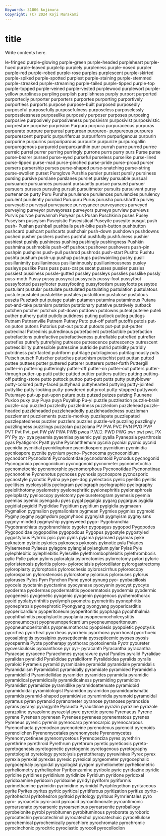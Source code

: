 ```yaml
---
Keywords: 31806 kojimura
Copyright: (C) 2024 Koji Murakami
---
```


# title

Write contents here.



le-fringed purple-glowing purple-green purple-headed purpleheart purple-hued purple-leaved
purplelip purplely purpleness purple-nosed purpler purple-red purple-robed purple-rose purples purplescent
purple-skirted purple-spiked purple-spotted purplest purple-staining purple-stemmed purple-streaked purple-streaming purple-tailed purple-tipped
purple-top purple-topped purple-veined purple-vested purplewood purplewort purple-yellow purpliness purpling purplish
purplishness purply purport purported purportedly purporter purporters purportes purporting purportively
purportless purports purpose purpose-built purposed purposedly purposeful purposefully purposefulness purposeless
purposelessly purposelessness purposelike purposely purposer purposes purposing purposive purposively purposiveness
purposivism purposivist purposivistic purpresture purprise purprision Purpura purpura purpuraceous purpuras
purpurate purpure purpureal purpurean purpureo- purpureous purpures purpurescent purpuric purpuriferous
purpuriform purpurigenous purpurin purpurine purpurins purpuriparous purpurite purpurize purpurogallin purpurogenous
purpuroid purpuroxanthin purr purrah purre purred purree purreic purrel purrer
purring purringly purrone purrs purry purs Purse purse purse-bearer pursed
purse-eyed purseful purseless purselike purse-lined purse-lipped purse-mad purse-pinched purse-pride purse-proud
purser pursers pursership purses purse-shaped purse-snatching purse-string purse-swollen purset Pursglove
Purshia pursier pursiest pursily pursiness pursing pursive purslane purslanes purslet
pursley pursuable pursual pursuance pursuances pursuant pursuantly pursue pursued pursuer
pursuers pursues pursuing pursuit pursuitmeter pursuits pursuivant pursy purtenance purty
Puru Puruha purulence purulences purulencies purulency purulent purulently puruloid Purupuru
Purus purusha purushartha purvey purveyable purveyal purveyance purveyancer purveyances purveyed
purveying purveyor purveyoress purveyors purveys purview purviews Purvis purvoe purwannah
Puryear pus Pusan Puschkinia puses Pusey Puseyism puseyism Puseyistic Puseyistical
Puseyite puseyite pusgut push push- Pushan pushball pushballs push-bike push-button
pushbutton pushcard pushcart pushcarts pushchair push-down pushdown pushdowns pushed pusher
pushers pushes pushful pushfully pushfulness pushier pushiest pushily pushiness pushing
pushingly pushingness Pushkin pushmina pushmobile push-off pushout pushover pushovers push-pin
pushpin pushpins push-pull pushrod pushrods push-start Pushto Pushtu pushtu pushum
push-up pushup pushups pushwainling pushy pusill pusillanimity pusillanimous pusillanimously pusillanimousness
pusley pusleys puslike Puss puss puss-cat pusscat pusses pussier pussies
pussiest pussiness pussle-gutted pussley pussleys pusslies pusslike pussly puss-moth Pussy
pussy pussycat pussycats pussy-foot pussyfoot pussyfooted pussyfooter pussyfooting pussyfootism pussyfoots
pussytoe pustulant pustular pustulate pustulated pustulating pustulation pustulatous pustule pustuled
pustulelike pustules pustuliform pustulose pustulous puszta Pusztadr put putage putain
putamen putamina putaminous Putana put-and-take putanism putation putationary putative putatively
putback putchen putcher putchuk put-down putdown putdowns puteal putelee puteli
puther puthery putid putidly putidness puting putlock putlog putlogs Putnam
Putnamville Putnem Putney Puto put-off putoff putoffs putois put-on puton
putons Putorius put-out putout putouts put-put put-putter putredinal Putredinis putredinous
putrefacient putrefactible putrefaction putrefactions putrefactive putrefactiveness putrefiable putrefied putrefier putrefies
putrefy putrefying putresce putrescence putrescency putrescent putrescibility putrescible putrescine putricide
putrid putridity putridly putridness putrifacted putriform putrilage putrilaginous putrilaginously puts
Putsch putsch Putscher putsches putschism putschist putt puttan putted puttee
puttees putter puttered putterer putterers putter-forth Puttergill putter-in puttering putteringly
putter-off putter-on putter-out putters putter-through putter-up putti puttie puttied puttier
puttiers putties putting putting-off putting-stone putto puttock puttoo putt-putt putts
putty puttyblower putty-colored putty-faced puttyhead puttyhearted puttying putty-jointed puttylike putty-looking
putty-powdered puttyroot putty-stopped puttywork Putumayo put-up put-upon puture putz putzed
putzes putzing Puunene Puxico puxy puy Puya puya Puyallup Pu-yi
puzzle puzzleation puzzle-brain puzzle-cap puzzled puzzledly puzzledness puzzledom puzzlehead puzzle-headed
puzzleheaded puzzleheadedly puzzleheadedness puzzleman puzzlement puzzlements puzzle-monkey puzzlepate puzzlepated puzzlepatedness
puzzler puzzlers puzzles puzzle-wit puzzling puzzlingly puzzlingness puzzlings puzzolan puzzolana
PV PVA PVC PVN PVO PVP PVT Pvt Pvt. pvt
PW pW PWA PWB pwca P.W.D. PWD PWG pwr pwt
pwt. PX PY Py py- pya pyaemia pyaemias pyaemic pyal
pyalla Pyanepsia pyarthrosis pyas Pyatigorsk Pyatt pyche Pycnanthemum pycnia pycnial
pycnic pycnid pycnidia pycnidial pycnidiophore pycnidiospore pycnidium pycninidia pycniospore pycnite
pycnium pycno- Pycnocoma pycnoconidium pycnodont Pycnodonti Pycnodontidae pycnodontoid Pycnodus pycnogonid
Pycnogonida pycnogonidium pycnogonoid pycnometer pycnometochia pycnometochic pycnomorphic pycnomorphous Pycnonotidae Pycnonotinae
pycnonotine Pycnonotus pycnoses pycnosis pycnospore pycnosporic pycnostyle pycnotic Pydna pye
pye-dog pyelectasis pyelic pyelitic pyelitis pyelitises pyelocystitis pyelogram pyelograph pyelographic
pyelography pyelolithotomy pyelometry pyelonephritic pyelonephritis pyelonephrosis pyeloplasty pyeloscopy pyelotomy pyeloureterogram
pyemesis pyemia pyemias pyemic pyengadu pyes pygal pygalgia pygarg pygargus
pygidia pygidial pygidid Pygididae Pygidium pygidium pygigidia pygmaean Pygmalion pygmalion
pygmalionism pygmean Pygmies pygmies pygmoid Pygmy pygmy pygmydom pygmyhood pygmyish
pygmyism pygmyisms pygmy-minded pygmyship pygmyweed pygo- Pygobranchia Pygobranchiata pygobranchiate pygofer
pygopagus pygopod Pygopodes Pygopodidae pygopodine pygopodous Pygopus pygostyle pygostyled pygostylous
Pyhrric pyic pyin pyins pyjama pyjamaed pyjamas pyke pyknatom pyknic
pyknics pyknoses pyknosis pyknotic pyla Pylades Pylaemenes Pylaeus pylagore pylangial
pylangium pylar Pylas Pyle pylephlebitic pylephlebitis Pylesville pylethrombophlebitis pylethrombosis pylic
Pylle pylon pylons pyloralgia pylorectomies pylorectomy pylori pyloric pyloristenosis pyloritis
pyloro- pylorocleisis pylorodilator pylorogastrectomy pyloroplasty pyloroptosis pyloroschesis pyloroscirrhus pyloroscopy pylorospasm
pylorostenosis pylorostomy pylorous pylorouses pylorus pyloruses Pylos Pym Pynchon Pyne
pynot pynung pyo- pyobacillosis pyocele pyoctanin pyoctanine pyocyanase pyocyanin pyocyst
pyocyte pyoderma pyodermas pyodermatitis pyodermatosis pyodermia pyodermic pyogenesis pyogenetic pyogenic
pyogenin pyogenous pyohemothorax pyoid pyolabyrinthitis pyolymph pyometra pyometritis pyonephritis pyonephrosis
pyonephrotic Pyongyang pyongyang pyopericarditis pyopericardium pyoperitoneum pyoperitonitis pyophagia pyophthalmia pyophthalmitis
pyophylactic pyoplania pyopneumocholecystitis pyopneumocyst pyopneumopericardium pyopneumoperitoneum pyopneumoperitonitis pyopneumothorax pyopoiesis pyopoietic
pyoptysis pyorrhea pyorrheal pyorrheas pyorrheic pyorrhoea pyorrhoeal pyorrhoeic pyosalpingitis pyosalpinx
pyosepticemia pyosepticemic pyoses pyosis pyospermia Pyote pyotherapy pyothorax pyotoxinemia Pyotr
pyoureter pyovesiculosis pyoxanthose pyr pyr- pyracanth Pyracantha pyracantha Pyraceae pyracene
Pyraechmes pyragravure pyral Pyrales pyralid Pyralidae pyralidan pyralidid Pyralididae pyralidiform
Pyralidoidea pyralids pyralis pyraloid Pyrameis pyramid pyramidaire pyramidal pyramidale pyramidalis
Pyramidalism Pyramidalist pyramidally pyramidate pyramided Pyramidella pyramidellid Pyramidellidae pyramider pyramides
pyramidia pyramidic pyramidical pyramidically pyramidicalness pyramiding pyramidion Pyramidist pyramidize pyramidlike
pyramidoattenuate pyramidoid pyramidoidal pyramidologist Pyramidon pyramidon pyramidoprismatic pyramids pyramid-shaped pyramidwise
pyramimidia pyramoid pyramoidal pyramus pyran pyranoid pyranometer pyranose pyranoses pyranoside
pyrans pyranyl pyrargyrite Pyrausta Pyraustinae pyrazin pyrazine pyrazole pyrazoline pyrazolone
pyrazolyl pyre pyrectic pyrena Pyrenaeus Pyrene pyrene Pyrenean pyrenean Pyrenees
pyrenees pyrenematous pyrenes Pyreneus pyrenic pyrenin pyrenocarp pyrenocarpic pyrenocarpous Pyrenochaeta
pyrenodean pyrenodeine pyrenodeous pyrenoid pyrenoids pyrenolichen Pyrenomycetales pyrenomycete Pyrenomycetes Pyrenomycetineae
pyrenomycetous Pyrenopeziza pyres pyrethrin pyrethrine pyrethroid Pyrethrum pyrethrum pyretic pyreticosis
pyreto- pyretogenesis pyretogenetic pyretogenic pyretogenous pyretography pyretologist pyretology pyretolysis pyretotherapy
pyrewinkes Pyrex pyrex pyrexia pyrexial pyrexias pyrexic pyrexical pyrgeometer pyrgocephalic
pyrgocephaly pyrgoidal pyrgologist pyrgom pyrheliometer pyrheliometric pyrheliometry pyrheliophor Pyribenzamine pyribole
pyric pyridazine pyridic pyridine pyridines pyridinium pyridinize Pyridium pyridone pyridoxal
pyridoxamine pyridoxin pyridoxine pyridyl pyriform pyriformis pyrimethamine pyrimidin pyrimidine pyrimidyl
Pyriphlegethon pyritaceous pyrite Pyrites pyrites pyritic pyritical pyritiferous pyritization pyritize
pyrito- pyritohedral pyritohedron pyritoid pyritology pyritous Pyrnrientales pyro pyro- pyroacetic
pyro-acid pyroacid pyroantimonate pyroantimonic pyroarsenate pyroarsenic pyroarsenious pyroarsenite pyroballogy pyrobelonite
pyrobi pyrobitumen pyrobituminous pyroborate pyroboric pyrocatechin pyrocatechinol pyrocatechol pyrocatechuic pyrocellulose
pyrochemical pyrochemically pyrochlore pyrochromate pyrochromic pyrocinchonic pyrocitric pyroclastic pyrocoll pyrocollodion
